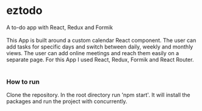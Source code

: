 # eztodo
A to-do app with React, Redux and Formik
<br/><br/>
This App is built around a custom calendar React component. The user can add tasks for specific days and switch between daily, weekly and monthly views.
The user can add online meetings and reach them easily on a separate page. For this App I used React, Redux, Formik and React Router.
<br/><br/>
<h3>How to run</h3>
Clone the repository. In the root directory run 'npm start'. It will install the packages and run the project with concurrently.
